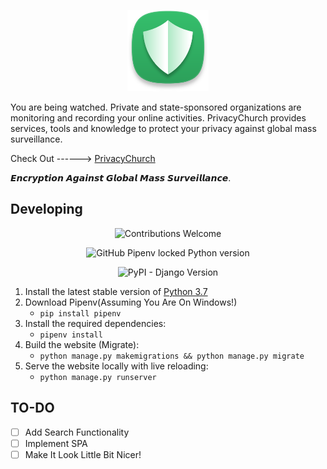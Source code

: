 <p align="center">
<img src="https://github.com/bayek0fsiwa/privacychurch/blob/master/src/static/images/photo.png?raw=true"
height="130">
</p>

You are being watched. Private and state-sponsored organizations are monitoring and recording your online activities. PrivacyChurch provides services, tools and knowledge to protect your privacy against global mass surveillance.

Check Out ------> [PrivacyChurch](http://d10875e2.ngrok.io)

𝙀𝙣𝙘𝙧𝙮𝙥𝙩𝙞𝙤𝙣 𝘼𝙜𝙖𝙞𝙣𝙨𝙩 𝙂𝙡𝙤𝙗𝙖𝙡 𝙈𝙖𝙨𝙨 𝙎𝙪𝙧𝙫𝙚𝙞𝙡𝙡𝙖𝙣𝙘𝙚.

## Developing

<p align="center">
<img alt="Contributions Welcome" src="https://camo.githubusercontent.com/da04b11eb09a13269b08225b3b88851ddb705e78/68747470733a2f2f696d672e736869656c64732e696f2f62616467652f636f6e747269627574696f6e732d77656c636f6d652d677265656e3f7374796c653d666c6174" data-canonical-src="https://img.shields.io/badge/contributions-welcome-green?style=flat" style="max-width:100%;" width="210px" height="27"></a>
</p>
<p align="center">
<img alt="GitHub Pipenv locked Python version" src="https://img.shields.io/github/pipenv/locked/python-version/bayek0fsiwa/privacychurch?logo=Python&logoColor=Yellow&style=plastic">
</p>
<p align="center">
<img alt="PyPI - Django Version" src="https://img.shields.io/pypi/djversions/djangorestframework?logo=django&style=for-the-badge">
</p>

1. Install the latest stable version of [Python 3.7](https://www.python.org/downloads/)
1. Download Pipenv(Assuming You Are On Windows!)
	* `pip install pipenv`
1. Install the required dependencies:
	* `pipenv install`
1. Build the website (Migrate):
	* `python manage.py makemigrations && python manage.py migrate`
1. Serve the website locally with live reloading:
	* `python manage.py runserver`


## TO-DO
- [ ] Add Search Functionality
- [ ] Implement SPA
- [ ] Make It Look Little Bit Nicer!